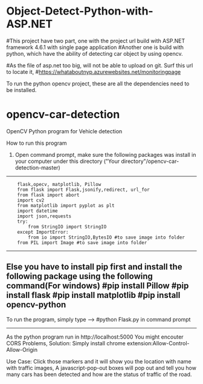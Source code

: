 # Object-Detect-Python-with-ASP.NET
#This project have two part, one with the project url build with ASP.NET framework 4.6.1 with single page application
#Another one is build with python, which have the ability of detecting car object by using opencv.

#As the file of asp.net too big, will not be able to upload on git.
Surf this url to locate it, 
#https://whataboutnyp.azurewebsites.net/monitoringpage

To run the python opencv project, these are all the dependencies need to be installed.
# opencv-car-detection
OpenCV Python program for Vehicle detection

How to run this program 
1) Open command prompt, make sure the following packages was install in your computer under this directory ("Your directory"/opencv-car-detection-master)
-----------------------------------------------
        flask,opecv, matplotlib, Pillow 
        from flask import Flask,jsonify,redirect, url_for
        from flask import abort
        import cv2
        from matplotlib import pyplot as plt
        import datetime
        import json,requests
        try:
            from StringIO import StringIO
        except ImportError:
            from io import StringIO,BytesIO #to save image into folder
        from PIL import Image #to save image into folder
------------------------------------------------
Else you have to install pip first and install the following package using the following command(For windows)
#pip install Pillow
#pip install flask
#pip install matplotlib
#pip install opencv-python
-----------------------------------------------
To run the program, simply type -->
#python Flask.py 
in command prompt

-----------------------------------------------
As the python program run in http://localhost:5000
You might encouter CORS Problems,
Solution: Simply install chrome extension:Allow-Control-Allow-Origin

Use Case:
Click those markers and it will show you the location with name with traffic images,
A javascript-pop-out boxes will pop out and tell you how many cars has been detected and how are the status of traffic of the road.
